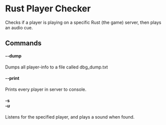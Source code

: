 # Rust Player Checker
Checks if a player is playing on a specific Rust (the game) server, then plays an audio cue.

## Commands
#### --dump <address>
  Dumps all player-info to a file called dbg_dump.txt
#### --print <address>
  Prints every player in server to console.
#### -s <address> -u <steam-username>
  Listens for the specified player, and plays a sound when found.
